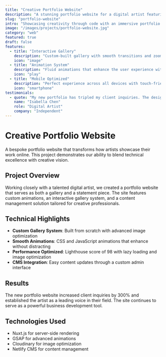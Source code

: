 ```yaml
---
title: "Creative Portfolio Website"
description: "A stunning portfolio website for a digital artist featuring interactive galleries and smooth animations"
slug: "portfolio-website"
intro: "Showcasing creativity through code with an immersive portfolio experience"
image: "/images/projects/portfolio-website.jpg"
category: "web"
featured: true
draft: false
features:
  - title: "Interactive Gallery"
    description: "Custom-built gallery with smooth transitions and zoom functionality"
    icon: "image"
  - title: "Animation System"
    description: "Fluid animations that enhance the user experience without overwhelming"
    icon: "play"
  - title: "Mobile Optimized"
    description: "Perfect experience across all devices with touch-friendly interactions"
    icon: "smartphone"
testimonials:
  - quote: "My new portfolio has tripled my client inquiries. The design perfectly captures my artistic vision"
    name: "Isabella Chen"
    role: "Digital Artist"
    company: "Independent"
---
```


# Creative Portfolio Website

A bespoke portfolio website that transforms how artists showcase their work online. This project demonstrates our ability to blend technical excellence with creative vision.

## Project Overview

Working closely with a talented digital artist, we created a portfolio website that serves as both a gallery and a statement piece. The site features custom animations, an interactive gallery system, and a content management solution tailored for creative professionals.

## Technical Highlights

- **Custom Gallery System**: Built from scratch with advanced image optimization
- **Smooth Animations**: CSS and JavaScript animations that enhance without distracting
- **Performance Optimized**: Lighthouse score of 98 with lazy loading and image optimization
- **CMS Integration**: Easy content updates through a custom admin interface

## Results

The new portfolio website increased client inquiries by 300% and established the artist as a leading voice in their field. The site continues to serve as a powerful business development tool.

## Technologies Used

- Nuxt.js for server-side rendering
- GSAP for advanced animations
- Cloudinary for image optimization
- Netlify CMS for content management